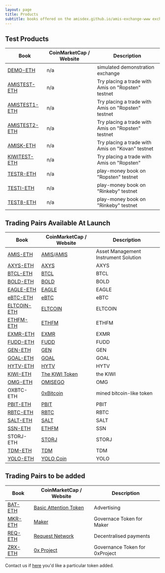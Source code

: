 ```yaml
---
layout: page
title: Products
subtitle: books offered on the amisdex.github.io/amis-exchange-www exchange
---
```


## Test Products

|Book|CoinMarketCap / Website|Description|
|------|----|----|
|[DEMO-ETH](http://amisdex.github.io/amis-exchange-www/exchange/?pairId=DEMO-ETH&vu=1)|n/a|simulated demonstration exchange|
|[AMISTEST-ETH](http://amisdex.github.io/amis-exchange-www/exchange/?pairId=AMISTEST-ETH)|n/a|Try placing a trade with Amis on "Ropsten" testnet|
|[AMISTEST1-ETH](http://amisdex.github.io/amis-exchange-www/exchange/?pairId=AMISTEST1-ETH)|n/a|Try placing a trade with Amis on "Ropsten" testnet|
|[AMISTEST2-ETH](http://amisdex.github.io/amis-exchange-www/exchange/?pairId=AMISTEST2-ETH)|n/a|Try placing a trade with Amis on "Ropsten" testnet|
|[AMISK-ETH](http://amisdex.github.io/amis-exchange-www/exchange/?pairId=AMISK-ETH)|n/a|Try placing a trade with Amis on "Kovan" testnet|
|[KIWITEST-ETH](https://amisdex.github.io/amis-exchange-www/exchange/?pairId=KIWITEST-ETH)|n/a|Try placing a trade with Amis on "Ropsten"
|[TESTR-ETH](http://amisdex.github.io/amis-exchange-www/exchange/?pairId=TESTR-ETH)|n/a|play-money book on "Ropsten" testnet|
|[TESTI-ETH](http://amisdex.github.io/amis-exchange-www/exchange/?pairId=TESTI-ETH)|n/a|play-money book on "Rinkeby" testnet|
|[TEST8-ETH](http://amisdex.github.io/amis-exchange-www/exchange/?pairId=TEST8-ETH)|n/a|play-money book on "Rinkeby" testnet|

## Trading Pairs Available At Launch

|Book|CoinMarketCap / Website|Description|
|------|----|----|
|[AMIS-ETH](http://amisdex.github.io/amis-exchange-www/exchange/?pairId=AMIS-ETH)|[AMIS](https://coinmarketcap.com/currencies/amis/)/[AMIS](https://github.com/amisolution/ERC20-AMIS/)|Asset Management Instrument Solution|
|[AXYS-ETH](http://amisdex.github.io/amis-exchange-www/exchange/?pairId=GEN-ETH)|[AXYS](https://thekiwi.online/)|AXYS|
|[BTCL-ETH](http://amisdex.github.io/amis-exchange-www/exchange/?pairId=BTCL-ETH)|[BTCL](https://thekiwi.online/)|BTCL|
|[BOLD-ETH](http://amisdex.github.io/amis-exchange-www/exchange/?pairId=BOLD-ETH)|[BOLD](https://thekiwi.online/)|BOLD|
|[EAGLE-ETH](http://amisdex.github.io/amis-exchange-www/exchange/?pairId=EAGLE-ETH)|[EAGLE](https://thekiwi.online/)|EAGLE|
|[eBTC-ETH](http://amisdex.github.io/amis-exchange-www/exchange/?pairId=eBTC-ETH)|[eBTC](https://thekiwi.online/)|eBTC|
|[ELTCOIN-ETH](http://amisdex.github.io/amis-exchange-www/exchange/?pairId=ELTCOIN-ETH)|[ELTCOIN](https://thekiwi.online/)|ELTCOIN|
|[ETHFM-ETH](http://amisdex.github.io/amis-exchange-www/exchange/?pairId=ETHFM-ETH)|[ETHFM](https://thekiwi.online/)|ETHFM|
|[EXMR-ETH](http://amisdex.github.io/amis-exchange-www/exchange/?pairId=EXMR-ETH)|[EXMR](https://thekiwi.online/)|EXMR|
|[FUDD-ETH](http://amisdex.github.io/amis-exchange-www/exchange/?pairId=FUDD-ETH)|[FUDD](https://thekiwi.online/)|FUDD|
|[GEN-ETH](http://amisdex.github.io/amis-exchange-www/exchange/?pairId=GEN-ETH)|[GEN](https://thekiwi.online/)|GEN|
|[GOAL-ETH](http://amisdex.github.io/amis-exchange-www/exchange/?pairId=GOAL-ETH)|[GOAL](https://thekiwi.online/)|GOAL|
|[HYTV-ETH](http://amisdex.github.io/amis-exchange-www/exchange/?pairId=HYTV-ETH)|[HYTV](https://thekiwi.online/)|HYTV|
|[KIWI-ETH](http://amisdex.github.io/amis-exchange-www/exchange/?pairId=KIWI-ETH)|[The KIWI Token](https://thekiwi.online/)|the KIWI|
|[OMG-ETH](http://amisdex.github.io/amis-exchange-www/exchange/?pairId=OMG-ETH)|[OMISEGO](http:///)|OMG|
|OXBTC-ETH|[0xBitcoin](http://0xbitcoin.org/)|mined bitcoin-like token|
|[PBIT-ETH](http://amisdex.github.io/amis-exchange-www/exchange/?pairId=PBIT-ETH)|[PBIT](https://thekiwi.online/)|PBIT|
|[RBTC-ETH](http://amisdex.github.io/amis-exchange-www/exchange/?pairId=RBTC-ETH)|[RBTC](https://thekiwi.online/)|RBTC|
|[SALT-ETH](http://amisdex.github.io/amis-exchange-www/exchange/?pairId=SALT-ETH)|[SALT](https://thekiwi.online/)|SALT|
|[SSN-ETH](http://amisdex.github.io/amis-exchange-www/exchange/?pairId=SSN-ETH)|[ETHFM](https://thekiwi.online/)|SSN|
|STORJ-ETH|[STORJ](https://thekiwi.online/)|STORJ|
|[TDM-ETH](http://amisdex.github.io/amis-exchange-www/exchange/?pairId=TDM-ETH)|[TDM](https://thekiwi.online/)|TDM|
|[YOLO-ETH](http://amisdex.github.io/amis-exchange-www/exchange/?pairId=AMIS-ETH)|[YOLO Coin](https://thekiwi.online/)|YOLO|


## Trading Pairs to be added

|Book|CoinMarketCap / Website|Description|
|------|----|----|
|[BAT-ETH](http://amisdex.github.io/amis-exchange-www/exchange/?pairId=BAT-ETH)|[Basic Attention Token](https://coinmarketcap.com/currencies/basic-attention-token/)|Advertising|
|[MKR-ETH](http://amisdex.github.io/amis-exchange-www/exchange/?pairId=MKR-ETH)|[Maker](https://coinmarketcap.com/currencies/maker/)|Governace Token for Maker|
|[REQ-ETH](http://amisdex.github.io/amis-exchange-www/exchange/?pairId=REQ-ETH)|[Request Network](https://coinmarketcap.com/currencies/request-network/)|Decentralised payments|
|[ZRX-ETH](http://amisdex.github.io/amis-exchange-www/exchange/?pairId=ZRX-ETH)|[0x Project](https://coinmarketcap.com/currencies/0x/)|Governance Token for 0xProject|

Contact us if [here](https://amisdex.github.io/amis-exchange-www/help/listing-a-token/) you'd like a particular token added.
